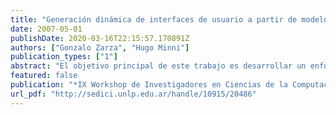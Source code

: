 ```yaml
---
title: "Generación dinámica de interfaces de usuario a partir de modelos representados mediante esquemas XML"
date: 2007-05-01
publishDate: 2020-03-16T22:15:57.170891Z
authors: ["Gonzalo Zarza", "Hugo Minni"]
publication_types: ["1"]
abstract: "El objetivo principal de este trabajo es desarrollar un enfoque práctico para la generación dinámica de interfaces de usuario a partir de modelos basados en esquemas XML, de acuerdo a las especificaciones W3C XML Schema Structures and Datatypes. El trabajo forma parte de una de las áreas de R&D dentro del proyecto de desarrollo del Repositorio Institucional de Objetos de Aprendizaje de la Universidad Nacional del Litoral. Para generar las interfaces —a partir del modelo representado mediante esquemas XML— se propone una aplicación Web basada en tecnología Java server-side. La arquitectura de la aplicación se basa en dos bloques principales: Modelo y Vista."
featured: false
publication: "*IX Workshop de Investigadores en Ciencias de la Computación (WICC)*"
url_pdf: "http://sedici.unlp.edu.ar/handle/10915/20486"
---
```


